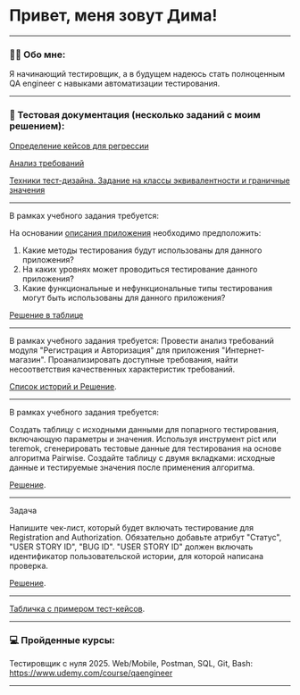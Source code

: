 
# Привет, меня зовут Дима!

---

### 👨‍💻 Обо мне:

Я начинающий тестировщик, а в будущем надеюсь стать полноценным QA engineer с навыками автоматизации тестирования.

---

### 📁 Тестовая документация (несколько заданий с моим решением): 

<a href="https://docs.google.com/spreadsheets/d/1ky5xqxsvrR6cl06n7CAhLQOOg2yVGkcEYnVs2EG4ecU/edit?usp=sharing">Определение кейсов для регрессии</a>

<a href="https://docs.google.com/spreadsheets/d/1JARuviLKgzOJTb5OQSipt7OI2kW0Ddee0KQd7Uojgcc/edit?usp=sharing">Анализ требований</a>

<a href="https://docs.google.com/spreadsheets/d/191TqhsbnSKTHNpUqQkiQWwf1RdrrdIJksy1Vdfuh6uM/edit?usp=sharing">Техники тест-дизайна. Задание на классы эквивалентности и граничные значения</a>

---
В рамках учебного задания требуется: 

На основании <a href="https://rusau.kaiten.ru/p/d/41216bb0-4764-4ee1-aa10-8ecb01ee9d06">описания приложения</a> необходимо предположить:

1. Какие методы тестирования будут использованы для данного приложения?
2. На каких уровнях может проводиться тестирование данного приложения?
3. Какие функциональные и нефункциональные типы тестирования могут быть использованы для данного приложения?

<a href="https://docs.google.com/spreadsheets/d/1Nt0cnA_HHSRU47yE2Ocf-CbnY2brJB4Cfi4T4oKYYDc/edit?usp=sharing">Решение в таблице</a>

---

В рамках учебного задания требуется: 
Провести анализ требований модуля "Регистрация и Авторизация" для приложения "Интернет-магазин".
Проанализировать доступные требования, найти несоответствия качественных характеристик требований.

<a href="https://docs.google.com/spreadsheets/d/1EWxu0JqHnHU_ceN5QKbJKOI0d7Gh3O0WCXffwT5bKk8/edit?usp=sharing">Список историй и Решение</a>.

---

В рамках учебного задания требуется: 

Создать таблицу с исходными данными для попарного тестирования, включающую параметры и значения.
Используя инструмент pict или teremok, сгенерировать тестовые данные для тестирования на основе алгоритма Pairwise.
Создайте таблицу с двумя вкладками: исходные данные и тестируемые значения после применения алгоритма.

<a href="https://docs.google.com/spreadsheets/d/157g6t2QWp0JaAQRbT1U6heBtidg3LdZzEMDQeZzi-w8/edit?usp=sharing
">Решение</a>.
 
---

Задача

Напишите чек-лист, который будет включать тестирование для Registration and Authorization.
Обязательно добавьте атрибут "Статус", "USER STORY ID", "BUG ID".
"USER STORY ID" должен включать идентификатор пользовательской истории, для которой написана проверка.

<a href="https://docs.google.com/spreadsheets/d/1vIA-aETWDOfLg3JS2sPgT4Kr7qzOYhJzd0fsZgI-_Hk/edit?gid=0#gid=0">Решение</a>.

---


<a href="https://docs.google.com/spreadsheets/d/1cjCu2gw-mFivgXh6cXsTCbbofBS-GyvKiNHm6QLJDA4/edit?usp=sharing">Табличка с примером тест-кейсов</a>.

---


### 💻 Пройденные курсы:
Тестировщик с нуля 2025. Web/Mobile, Postman, SQL, Git, Bash:
https://www.udemy.com/course/qaengineer

---

